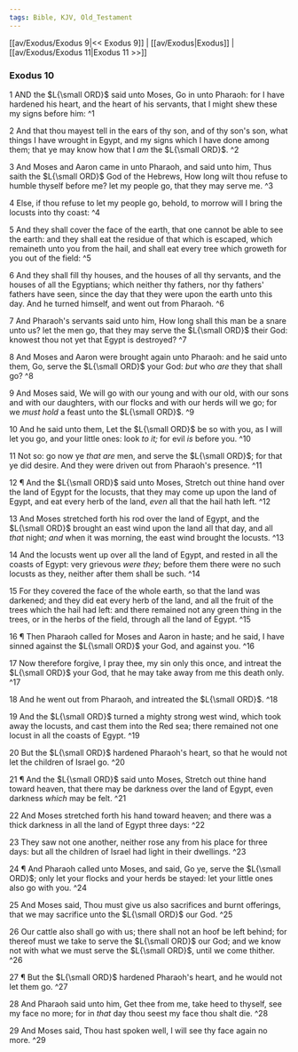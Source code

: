 ```yaml
---
tags: Bible, KJV, Old_Testament
---
```


[[av/Exodus/Exodus 9|<< Exodus 9]] | [[av/Exodus|Exodus]] | [[av/Exodus/Exodus 11|Exodus 11 >>]]

### Exodus 10

1 AND the $L{\small ORD}$ said unto Moses, Go in unto Pharaoh: for I have hardened his heart, and the heart of his servants, that I might shew these my signs before him: ^1

2 And that thou mayest tell in the ears of thy son, and of thy son's son, what things I have wrought in Egypt, and my signs which I have done among them; that ye may know how that I _am_ the $L{\small ORD}$. ^2

3 And Moses and Aaron came in unto Pharaoh, and said unto him, Thus saith the $L{\small ORD}$ God of the Hebrews, How long wilt thou refuse to humble thyself before me? let my people go, that they may serve me. ^3

4 Else, if thou refuse to let my people go, behold, to morrow will I bring the locusts into thy coast: ^4

5 And they shall cover the face of the earth, that one cannot be able to see the earth: and they shall eat the residue of that which is escaped, which remaineth unto you from the hail, and shall eat every tree which groweth for you out of the field: ^5

6 And they shall fill thy houses, and the houses of all thy servants, and the houses of all the Egyptians; which neither thy fathers, nor thy fathers' fathers have seen, since the day that they were upon the earth unto this day. And he turned himself, and went out from Pharaoh. ^6

7 And Pharaoh's servants said unto him, How long shall this man be a snare unto us? let the men go, that they may serve the $L{\small ORD}$ their God: knowest thou not yet that Egypt is destroyed? ^7

8 And Moses and Aaron were brought again unto Pharaoh: and he said unto them, Go, serve the $L{\small ORD}$ your God: _but_ who _are_ they that shall go? ^8

9 And Moses said, We will go with our young and with our old, with our sons and with our daughters, with our flocks and with our herds will we go; for we _must_ _hold_ a feast unto the $L{\small ORD}$. ^9

10 And he said unto them, Let the $L{\small ORD}$ be so with you, as I will let you go, and your little ones: look _to_ _it;_ for evil _is_ before you. ^10

11 Not so: go now ye _that_ _are_ men, and serve the $L{\small ORD}$; for that ye did desire. And they were driven out from Pharaoh's presence. ^11

12 ¶ And the $L{\small ORD}$ said unto Moses, Stretch out thine hand over the land of Egypt for the locusts, that they may come up upon the land of Egypt, and eat every herb of the land, _even_ all that the hail hath left. ^12

13 And Moses stretched forth his rod over the land of Egypt, and the $L{\small ORD}$ brought an east wind upon the land all that day, and all _that_ night; _and_ when it was morning, the east wind brought the locusts. ^13

14 And the locusts went up over all the land of Egypt, and rested in all the coasts of Egypt: very grievous _were_ _they;_ before them there were no such locusts as they, neither after them shall be such. ^14

15 For they covered the face of the whole earth, so that the land was darkened; and they did eat every herb of the land, and all the fruit of the trees which the hail had left: and there remained not any green thing in the trees, or in the herbs of the field, through all the land of Egypt. ^15

16 ¶ Then Pharaoh called for Moses and Aaron in haste; and he said, I have sinned against the $L{\small ORD}$ your God, and against you. ^16

17 Now therefore forgive, I pray thee, my sin only this once, and intreat the $L{\small ORD}$ your God, that he may take away from me this death only. ^17

18 And he went out from Pharaoh, and intreated the $L{\small ORD}$. ^18

19 And the $L{\small ORD}$ turned a mighty strong west wind, which took away the locusts, and cast them into the Red sea; there remained not one locust in all the coasts of Egypt. ^19

20 But the $L{\small ORD}$ hardened Pharaoh's heart, so that he would not let the children of Israel go. ^20

21 ¶ And the $L{\small ORD}$ said unto Moses, Stretch out thine hand toward heaven, that there may be darkness over the land of Egypt, even darkness _which_ may be felt. ^21

22 And Moses stretched forth his hand toward heaven; and there was a thick darkness in all the land of Egypt three days: ^22

23 They saw not one another, neither rose any from his place for three days: but all the children of Israel had light in their dwellings. ^23

24 ¶ And Pharaoh called unto Moses, and said, Go ye, serve the $L{\small ORD}$; only let your flocks and your herds be stayed: let your little ones also go with you. ^24

25 And Moses said, Thou must give us also sacrifices and burnt offerings, that we may sacrifice unto the $L{\small ORD}$ our God. ^25

26 Our cattle also shall go with us; there shall not an hoof be left behind; for thereof must we take to serve the $L{\small ORD}$ our God; and we know not with what we must serve the $L{\small ORD}$, until we come thither. ^26

27 ¶ But the $L{\small ORD}$ hardened Pharaoh's heart, and he would not let them go. ^27

28 And Pharaoh said unto him, Get thee from me, take heed to thyself, see my face no more; for in _that_ day thou seest my face thou shalt die. ^28

29 And Moses said, Thou hast spoken well, I will see thy face again no more. ^29

